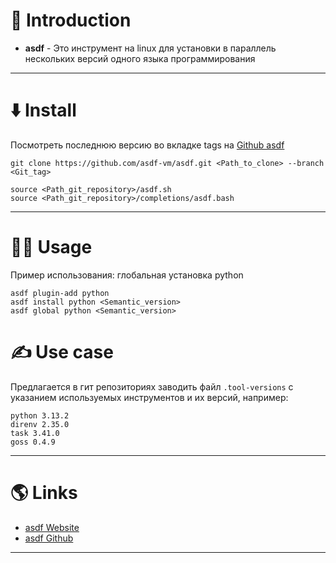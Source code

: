 # 📖 Introduction

- **asdf** - Это инструмент на linux для установки в параллель нескольких версий одного языка программирования

---

# ⬇️ Install

Посмотреть последнюю версию во вкладке tags на [Github asdf](https://github.com/asdf-vm/asdf.git)

```shell
git clone https://github.com/asdf-vm/asdf.git <Path_to_clone> --branch <Git_tag>
```

```shell title=~/.bashrc
source <Path_git_repository>/asdf.sh
source <Path_git_repository>/completions/asdf.bash
```

---

# 👨‍🏭 Usage

Пример использования: глобальная установка python

```shell title=Python
asdf plugin-add python
asdf install python <Semantic_version>
asdf global python <Semantic_version>
```

# ✍️ Use case

Предлагается в гит репозиториях заводить файл `.tool-versions` с указанием используемых инструментов и их версий, например:

```shell title=.tool-versions
python 3.13.2
direnv 2.35.0
task 3.41.0
goss 0.4.9
```

---

# 🌎 Links

- [asdf Website](https://asdf-vm.com)
- [asdf Github](https://github.com/asdf-vm/asdf.git)

---
